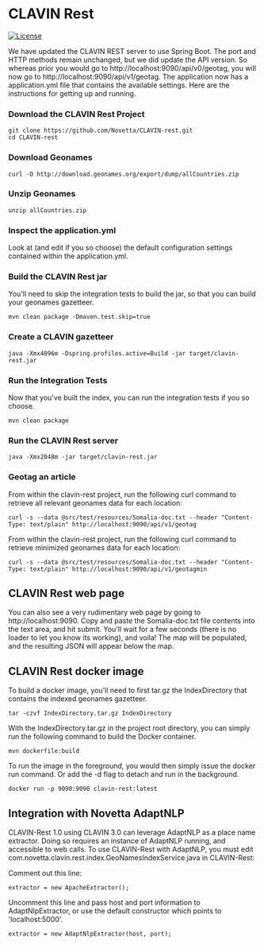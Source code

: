 CLAVIN Rest
===========

[![License](https://img.shields.io/badge/License-Apache%202.0-blue.svg)](https://opensource.org/licenses/Apache-2.0)

We have updated the CLAVIN REST server to use Spring Boot. The port and HTTP methods remain unchanged, but we did update the API version.  So whereas prior you would go to http://localhost:9090/api/v0/geotag, you will now go to http://localhost:9090/api/v1/geotag. The application now has a application.yml file that contains the available settings.  Here are the instructions for getting up and running.  

### Download the CLAVIN Rest Project

    git clone https://github.com/Novetta/CLAVIN-rest.git
    cd CLAVIN-rest
	
### Download Geonames 
  
    curl -O http://download.geonames.org/export/dump/allCountries.zip

### Unzip Geonames 

    unzip allCountries.zip

### Inspect the application.yml

Look at (and edit if you so choose) the default configuration settings contained within the application.yml.

### Build the CLAVIN Rest jar

You'll need to skip the integration tests to build the jar, so that you can build your geonames gazetteer.

	mvn clean package -Dmaven.test.skip=true

### Create a CLAVIN gazetteer 
    
    java -Xmx4096m -Dspring.profiles.active=Build -jar target/clavin-rest.jar
	
### Run the Integration Tests

Now that you've built the index, you can run the integration tests if you so choose. 

	mvn clean package

### Run the CLAVIN Rest server 

    java -Xmx2048m -jar target/clavin-rest.jar 

### Geotag an article  

From within the clavin-rest project, run the following curl command to retrieve all relevant geonames data for each location:

	curl -s --data @src/test/resources/Somalia-doc.txt --header "Content-Type: text/plain" http://localhost:9090/api/v1/geotag

From within the clavin-rest project, run the following curl command to retrieve minimized geonames data for each location:	

	curl -s --data @src/test/resources/Somalia-doc.txt --header "Content-Type: text/plain" http://localhost:9090/api/v1/geotagmin	

##	CLAVIN Rest web page

You can also see a very rudimentary web page by going to http://localhost:9090.  Copy and paste the Somalia-doc.txt file contents into the text area, and hit submit.  You'll wait for a few seconds (there is no loader to let you know its working), and voila! The map will be populated, and the resulting JSON will appear below the map. 

## CLAVIN Rest docker image

To build a docker image, you'll need to first tar.gz the IndexDirectory that contains the indexed geonames gazetteer. 
	
	tar -czvf IndexDirectory.tar.gz IndexDirectory

With the IndexDirectory.tar.gz in the project root directory, you can simply run the following command to build the Docker container. 

	mvn dockerfile:build 

To run the image in the foreground, you would then simply issue the docker run command. Or add the -d flag to detach and run in the background.

	docker run -p 9090:9090 clavin-rest:latest
	
## Integration with Novetta AdaptNLP

CLAVIN-Rest 1.0 using CLAVIN 3.0 can leverage AdaptNLP as a place name extractor.  Doing so requires an instance of AdaptNLP running, and accessible to web calls.  To use CLAVIN-Rest with AdaptNLP, you must edit com.novetta.clavin.rest.index.GeoNamesIndexService.java  in CLAVIN-Rest: 

Comment out this line: 

	extractor = new ApacheExtractor();

Uncomment this line and pass host and port information to AdaptNlpExtractor, or use the default constructor which points to 'localhost:5000'. 

	extractor = new AdaptNlpExtractor(host, port);

